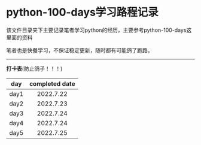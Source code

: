 # **python-100-days学习路程记录**

该文件目录夹下主要记录笔者学习python的经历，主要参考python-100-days这里面的资料

笔者也是快餐学习，不保证稳定更新，随时都有可能鸽了跑路。

****
**打卡表**(防止鸽子！！！)

|day|completed date|
|:--:|:-----------:|
|day1|2022.7.22|
|day2|2022.7.23|
|day3|2022.7.24|
|day4|2022.7.24|
|day5|2022.7.25|
